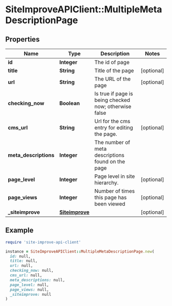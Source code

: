 # SiteImproveAPIClient::MultipleMetaDescriptionPage

## Properties

| Name | Type | Description | Notes |
| ---- | ---- | ----------- | ----- |
| **id** | **Integer** | The id of page |  |
| **title** | **String** | Title of the page | [optional] |
| **url** | **String** | The URL of the page | [optional] |
| **checking_now** | **Boolean** | Is true if page is being checked now; otherwise false |  |
| **cms_url** | **String** | Url for the cms entry for editing the page. | [optional] |
| **meta_descriptions** | **Integer** | The number of meta descriptions found on the page |  |
| **page_level** | **Integer** | Page level in site hierarchy. | [optional] |
| **page_views** | **Integer** | Number of times this page has been viewed | [optional] |
| **_siteimprove** | [**Siteimprove**](Siteimprove.md) |  | [optional] |

## Example

```ruby
require 'site-improve-api-client'

instance = SiteImproveAPIClient::MultipleMetaDescriptionPage.new(
  id: null,
  title: null,
  url: null,
  checking_now: null,
  cms_url: null,
  meta_descriptions: null,
  page_level: null,
  page_views: null,
  _siteimprove: null
)
```

